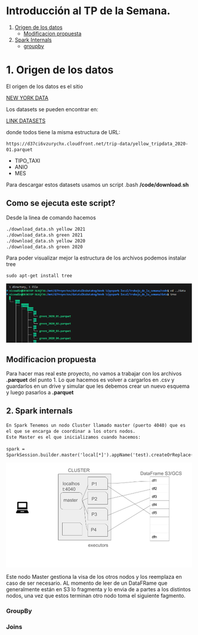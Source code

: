 # Introducción al TP de la Semana.

1. [Origen de los datos](#1.-origen-de-los-datos)
    - [Modificacion propuesta](#.-modificacion-propuesta)
2. [Spark Internals](#2.-spark-internals)
    - [groupby](#.-groupby)


# 1. Origen de los datos

El origen de los datos es el sitio 

[NEW YORK DATA](https://www.nyc.gov/)

Los datasets se pueden encontrar en:

[LINK DATASETS](https://www.nyc.gov/)

donde todos tiene la misma estructura de URL:

```
https://d37ci6vzurychx.cloudfront.net/trip-data/yellow_tripdata_2020-01.parquet
```

+ TIPO_TAXI
+ ANIO
+ MES

Para descargar estos datasets usamos un script .bash __/code/download.sh__

## Como se ejecuta este script?

Desde la linea de comando hacemos

```shell
./download_data.sh yellow 2021
./download_data.sh green 2021
./download_data.sh yellow 2020
./download_data.sh green 2020
```

Para poder visualizar mejor la estructura de los archivos podemos instalar tree

```shell
sudo apt-get install tree
```

![comando tree](../img/tutorial-spark/tree-comando.png)

## Modificacion propuesta

Para hacer mas real este proyecto, no vamos a trabajar con los archivos __.parquet__ del punto 1.
Lo que hacemos es volver a cargarlos en .csv y guardarlos en un drive y simular que les debemos crear un nuevo esquema y luego pasarlos a __.parquet__

## 2. Spark internals

```
En Spark Tenemos un nodo Cluster llamado master (puerto 4040) que es el que se encarga de coordinar a los otors nodos.
Este Master es el que inicializamos cuando hacemos:

spark = SparkSession.builder.master('local[*]').appName('test).createOrReplace()
```
![Spark Clusters](../img/spark_cluster_repre.png)


Este nodo Master gestiona la visa de los otros nodos y los reemplaza en caso de ser necesario.
AL momento de leer de un DataFRame que generalmente están en S3 lo fragmenta y lo envia de a partes a los distintos nodos, una vez que estos terminan otro nodo toma el siguiente fagmento.


### GroupBy

### Joins


